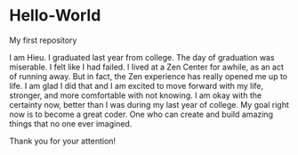 # Hello-World
My first repository

I am Hieu. I graduated last year from college. The day of graduation was miserable. I felt like I had failed. 
I lived at a Zen Center for awhile, as an act of running away. But in fact, the Zen experience has really opened me up to life. 
I am glad I did that and I am excited to move forward with my life, stronger, and more comfortable with not knowing. 
I am okay with the certainty now, better than I was during my last year of college. 
My goal right now is to become a great coder. One who can create and build amazing things that no one ever imagined. 

Thank you for your attention! 
